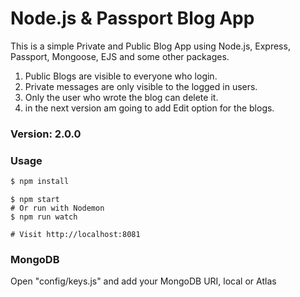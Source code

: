 # Node.js & Passport Blog App

This is a simple Private and Public Blog App using Node.js, Express, Passport, Mongoose, EJS and some other packages.

1. Public Blogs are visible to everyone who login.
2. Private messages are only visible to the logged in users.
3. Only the user who wrote the blog can delete it.
4. in the next version am going to add Edit option for the blogs.

### Version: 2.0.0

### Usage

```sh
$ npm install
```

```shs
$ npm start
# Or run with Nodemon
$ npm run watch

# Visit http://localhost:8081
```

### MongoDB

Open "config/keys.js" and add your MongoDB URI, local or Atlas
